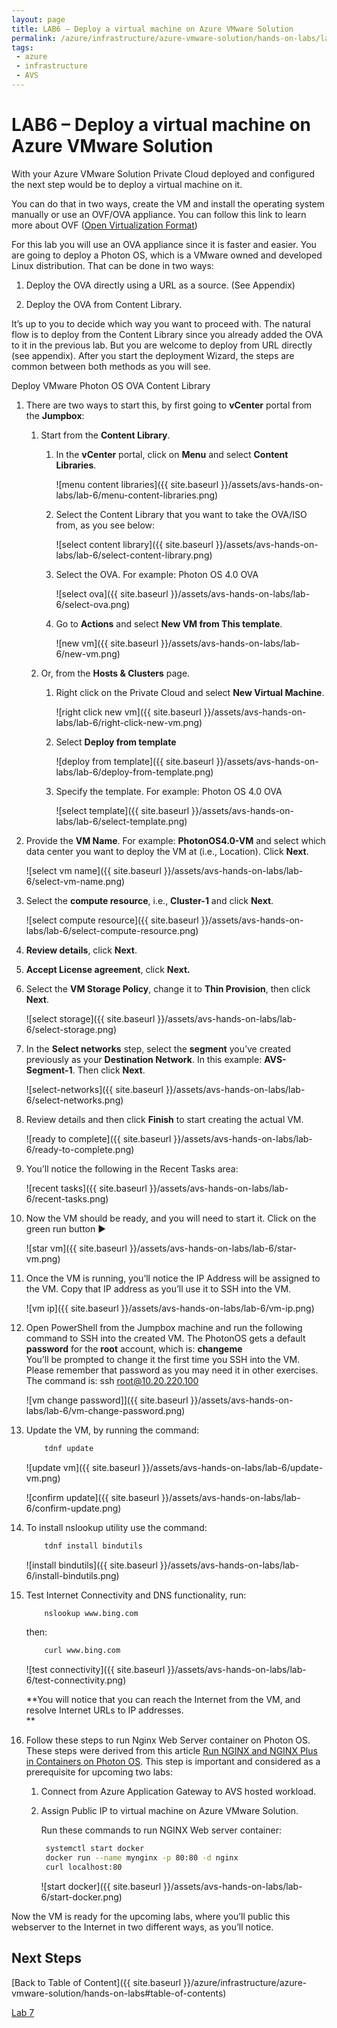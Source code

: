 ```yaml
---
layout: page
title: LAB6 – Deploy a virtual machine on Azure VMware Solution
permalink: /azure/infrastructure/azure-vmware-solution/hands-on-labs/lab-6
tags: 
 - azure
 - infrastructure
 - AVS
---
```


# LAB6 – Deploy a virtual machine on Azure VMware Solution

With your Azure VMware Solution Private Cloud deployed and configured the next
step would be to deploy a virtual machine on it.

You can do that in two ways, create the VM and install the operating system
manually or use an OVF/OVA appliance. You can follow this link to learn more
about OVF ([Open Virtualization Format](https://www.dmtf.org/standards/ovf))

For this lab you will use an OVA appliance since it is faster and easier. You
are going to deploy a Photon OS, which is a VMware owned and developed Linux
distribution. That can be done in two ways:

1. Deploy the OVA directly using a URL as a source. (See Appendix)

2. Deploy the OVA from Content Library.

It’s up to you to decide which way you want to proceed with. The natural flow is
to deploy from the Content Library since you already added the OVA to it in the
previous lab. But you are welcome to deploy from URL directly (see appendix).
After you start the deployment Wizard, the steps are common between both methods
as you will see.  

Deploy VMware Photon OS OVA Content Library

1. There are two ways to start this, by first going to **vCenter** portal from
   the **Jumpbox**:

   1. Start from the **Content Library**.
      1. In the **vCenter** portal, click on **Menu** and select **Content
         Libraries**.

            ![menu content libraries]({{ site.baseurl }}/assets/avs-hands-on-labs/lab-6/menu-content-libraries.png)

      2. Select the Content Library that you want to take the OVA/ISO from,
         as you see below:

            ![select content library]({{ site.baseurl }}/assets/avs-hands-on-labs/lab-6/select-content-library.png)

      3. Select the OVA. For example: Photon OS 4.0 OVA

            ![select ova]({{ site.baseurl }}/assets/avs-hands-on-labs/lab-6/select-ova.png)

      4. Go to **Actions** and select **New VM from This template**.

            ![new vm]({{ site.baseurl }}/assets/avs-hands-on-labs/lab-6/new-vm.png)

   2. Or, from the **Hosts & Clusters** page.

      1. Right click on the Private Cloud and select **New Virtual
         Machine**.

            ![right click new vm]({{ site.baseurl }}/assets/avs-hands-on-labs/lab-6/right-click-new-vm.png)

      2. Select **Deploy from template** 

            ![deploy from template]({{ site.baseurl }}/assets/avs-hands-on-labs/lab-6/deploy-from-template.png)

      3. Specify the template. For example: Photon OS 4.0 OVA

            ![select template]({{ site.baseurl }}/assets/avs-hands-on-labs/lab-6/select-template.png)

2. Provide the **VM Name**. For example: **PhotonOS4.0-VM** and select which
   data center you want to deploy the VM at (i.e., Location). Click **Next**.

    ![select vm name]({{ site.baseurl }}/assets/avs-hands-on-labs/lab-6/select-vm-name.png)

3. Select the **compute resource**, i.e., **Cluster-1** and click
   **Next**.

    ![select compute resource]({{ site.baseurl }}/assets/avs-hands-on-labs/lab-6/select-compute-resource.png)

4. **Review details**, click **Next**.

5. **Accept License agreement**, click **Next.**

6. Select the **VM Storage Policy**, change it to **Thin Provision**, then
   click **Next**.

    ![select storage]({{ site.baseurl }}/assets/avs-hands-on-labs/lab-6/select-storage.png)

7. In the **Select networks** step, select the **segment** you’ve created
   previously as your **Destination Network**. In this example:
   **AVS-Segment-1**. Then click **Next**.

    ![select-networks]({{ site.baseurl }}/assets/avs-hands-on-labs/lab-6/select-networks.png)

8. Review details and then click **Finish** to start creating the actual VM.

   ![ready to complete]({{ site.baseurl }}/assets/avs-hands-on-labs/lab-6/ready-to-complete.png)

9. You’ll notice the following in the Recent Tasks area:  

   ![recent tasks]({{ site.baseurl }}/assets/avs-hands-on-labs/lab-6/recent-tasks.png)

10. Now the VM should be ready, and you will need to start it. Click on the
    green run button ▶

    ![star vm]({{ site.baseurl }}/assets/avs-hands-on-labs/lab-6/star-vm.png)

11. Once the VM is running, you’ll notice the IP Address will be assigned to the
    VM. Copy that IP address as you’ll use it to SSH into the VM.

    ![vm ip]({{ site.baseurl }}/assets/avs-hands-on-labs/lab-6/vm-ip.png)

12. Open PowerShell from the Jumpbox machine and run the following command to
    SSH into the created VM. The PhotonOS gets a default **password** for the
    **root** account, which is: **changeme**  
    You’ll be prompted to change it the first time you SSH into the VM. Please
    remember that password as you may need it in other exercises. The command
    is:
    ssh root@10.20.220.100  

    ![vm change password]]({{ site.baseurl }}/assets/avs-hands-on-labs/lab-6/vm-change-password.png)

13. Update the VM, by running the command:  

    ```bash
        tdnf update
    ```

    ![update vm]({{ site.baseurl }}/assets/avs-hands-on-labs/lab-6/update-vm.png)

    ![confirm update]({{ site.baseurl }}/assets/avs-hands-on-labs/lab-6/confirm-update.png)

14. To install nslookup utility use the command:

    ```bash
        tdnf install bindutils
    ```

    ![install bindutils]({{ site.baseurl }}/assets/avs-hands-on-labs/lab-6/install-bindutils.png)

15. Test Internet Connectivity and DNS functionality, run:

    ```bash
        nslookup www.bing.com  
    ```

    then:

    ```bash  
        curl www.bing.com  
    ```

    ![test connectivity]({{ site.baseurl }}/assets/avs-hands-on-labs/lab-6/test-connectivity.png)  

    **You will notice that you can reach the Internet from the VM, and resolve
    Internet URLs to IP addresses.  
    **

16. Follow these steps to run Nginx Web Server container on Photon OS. These
    steps were derived from this article [Run NGINX and NGINX Plus in Containers
    on Photon OS](https://www.nginx.com/blog/nginx-plus-photon-os/). This step
    is important and considered as a prerequisite for upcoming two labs:

    1. Connect from Azure Application Gateway to AVS hosted workload.

    2. Assign Public IP to virtual machine on Azure VMware Solution.

       Run these commands to run NGINX Web server container:

       ```bash
        systemctl start docker
        docker run --name mynginx -p 80:80 -d nginx
        curl localhost:80
       ```

       ![start docker]({{ site.baseurl }}/assets/avs-hands-on-labs/lab-6/start-docker.png)

Now the VM is ready for the upcoming labs, where you’ll public this webserver
to the Internet in two different ways, as you’ll notice.

## Next Steps

[Back to Table of Content]({{ site.baseurl }}/azure/infrastructure/azure-vmware-solution/hands-on-labs#table-of-contents)

[Lab 7](lab-7)
